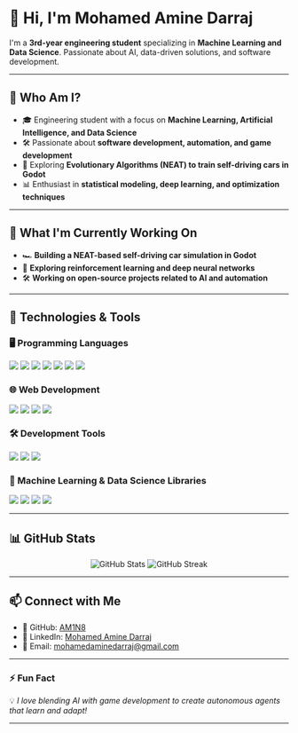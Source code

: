 # 👋 Hi, I'm Mohamed Amine Darraj  

I'm a **3rd-year engineering student** specializing in **Machine Learning and Data Science**. Passionate about AI, data-driven solutions, and software development.  

---

## 🧐 Who Am I?  
- 🎓 Engineering student with a focus on **Machine Learning, Artificial Intelligence, and Data Science**  
- 🛠️ Passionate about **software development, automation, and game development**  
- 🚗 Exploring **Evolutionary Algorithms (NEAT) to train self-driving cars in Godot**  
- 📊 Enthusiast in **statistical modeling, deep learning, and optimization techniques**  

---

## 🔭 What I'm Currently Working On  
- 🏎️ **Building a NEAT-based self-driving car simulation in Godot**  
- 🤖 **Exploring reinforcement learning and deep neural networks**  
- 🛠 **Working on open-source projects related to AI and automation**  

---

## 🚀 Technologies & Tools  

### 🖥️ Programming Languages  
<p align="left">
  <img src="https://img.shields.io/badge/Python-3776AB?style=for-the-badge&logo=python&logoColor=white" />
  <img src="https://img.shields.io/badge/C++-00599C?style=for-the-badge&logo=c%2B%2B&logoColor=white" />
  <img src="https://img.shields.io/badge/Java-007396?style=for-the-badge&logo=java&logoColor=white" />
  <img src="https://img.shields.io/badge/R-276DC3?style=for-the-badge&logo=r&logoColor=white" />
  <img src="https://img.shields.io/badge/Julia-9558B2?style=for-the-badge&logo=julia&logoColor=white" />
  <img src="https://img.shields.io/badge/MATLAB-0076A8?style=for-the-badge&logo=mathworks&logoColor=white" />
  <img src="https://img.shields.io/badge/SQL-4479A1?style=for-the-badge&logo=postgresql&logoColor=white" />
</p>

### 🌐 Web Development  
<p align="left">
  <img src="https://img.shields.io/badge/JavaScript-F7DF1E?style=for-the-badge&logo=javascript&logoColor=black" />
  <img src="https://img.shields.io/badge/HTML5-E34F26?style=for-the-badge&logo=html5&logoColor=white" />
  <img src="https://img.shields.io/badge/CSS3-1572B6?style=for-the-badge&logo=css3&logoColor=white" />
  <img src="https://img.shields.io/badge/PHP-777BB4?style=for-the-badge&logo=php&logoColor=white" />
</p>

### 🛠️ Development Tools  
<p align="left">
  <img src="https://img.shields.io/badge/Git-F05032?style=for-the-badge&logo=git&logoColor=white" />
  <img src="https://img.shields.io/badge/Bash-4EAA25?style=for-the-badge&logo=gnubash&logoColor=white" />
  <img src="https://img.shields.io/badge/Godot-478CBF?style=for-the-badge&logo=godotengine&logoColor=white" />
</p>

### 🔬 Machine Learning & Data Science Libraries  
<p align="left">
  <img src="https://img.shields.io/badge/scikit--learn-F7931E?style=for-the-badge&logo=scikit-learn&logoColor=white" />
  <img src="https://img.shields.io/badge/TensorFlow-FF6F00?style=for-the-badge&logo=tensorflow&logoColor=white" />
  <img src="https://img.shields.io/badge/PyTorch-EE4C2C?style=for-the-badge&logo=pytorch&logoColor=white" />
  <img src="https://img.shields.io/badge/Statsmodels-4B0082?style=for-the-badge&logo=statsmodels&logoColor=white" />
</p>

---

## 📊 GitHub Stats  
<p align="center">
  <img src="https://github-readme-stats.vercel.app/api?username=AM1N8&show_icons=true&theme=radical" alt="GitHub Stats" />
  <img src="https://github-readme-streak-stats.herokuapp.com/?user=AM1N8&theme=radical" alt="GitHub Streak" />
</p>

---

## 📫 Connect with Me  
- 🔗 GitHub: [AM1N8](https://github.com/AM1N8)  
- 💼 LinkedIn: [Mohamed Amine Darraj](https://www.linkedin.com/in/mohamed-amine-darraj-b4754631a/)  
- 📧 Email: [mohamedaminedarraj@gmail.com](mailto:mohamedaminedarraj@gmail.com)  

---

### ⚡ Fun Fact  
💡 *I love blending AI with game development to create autonomous agents that learn and adapt!*  

---
